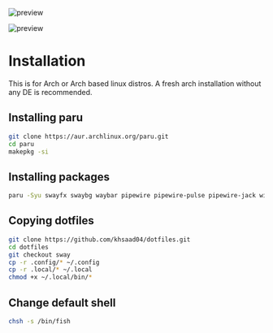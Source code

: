 ![preview](https://github.com/khsaad04/dotfiles/blob/sway/assets/preview.png?raw=true)

![preview](https://github.com/khsaad04/dotfiles/blob/sway/assets/preview2.png?raw=true)

# Installation 

This is for Arch or Arch based linux distros. A fresh arch installation without any DE is recommended.

## Installing paru
```sh
git clone https://aur.archlinux.org/paru.git
cd paru
makepkg -si
```

## Installing packages
```sh
paru -Syu swayfx swaybg waybar pipewire pipewire-pulse pipewire-jack wireplumber xdg-desktop-portal-wlr qt5-wayland qt6-wayland fish kitty starship cava-git neovim ripgrep fd wofi dunst libnotify pamixer grim slurp sddm neofetch ttf-firacode-nerd --needed
```

## Copying dotfiles
```sh
git clone https://github.com/khsaad04/dotfiles.git
cd dotfiles
git checkout sway
cp -r .config/* ~/.config
cp -r .local/* ~/.local
chmod +x ~/.local/bin/*
```

## Change default shell

```sh
chsh -s /bin/fish
```
